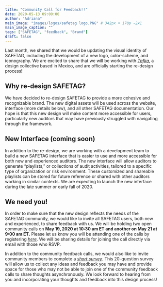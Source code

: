 ```yaml
---
title: "Community Call for Feedback!!"
date: 2020-05-13 09:00:00
author: "Adriana"
main_image: "images/logos/safetag logo.PNG" # 342px × 178p ~2x1
main_image_caption: ""
tags: ["SAFETAG", "feedback", "Brand"]
draft: false
---
```


Last month, we shared that we would be updating the visual identity of SAFETAG, including the development of a new logo, color-scheme, and iconography. We are excited to share that we  will be working with [*Tafka*](https://showcase.dropbox.com/s/This-is-tafka-MX9NBtr2zTzngWhO2EVLp), a design collective based in Mexico, and are officially starting the re-design process!

## Why re-design SAFETAG?

We have decided to re-design SAFETAG to provide a more cohesive and recognizable brand. The new digital assets will be used across the website, interface (more details below), and all other SAFETAG documentation. Our hope is that this new design will make content more accessible for users, particularly new auditors that may have previously struggled with navigating through the framework.

## New Interface (coming soon)

In addition to the re-design, we are working with a development team to build a new SAFETAG interface that is easier to use and more accessible for both new and experienced auditors. The new interface will allow auditors to generate “playlists,” or collections of audit activities, tailored to a specific type of organization or risk environment. These customized and shareable playlists can be stored for future reference or shared with other auditors working in similar contexts. We are expecting to launch the new interface during the late summer or early fall of 2020.  

## We need you!

In order to make sure that the new design reflects the needs of the SAFETAG community, we would like to invite all SAFETAG users, both new and experienced, to share feedback with us. We will be holding two open community calls on **May 19, 2020 at 10:30 am ET and another on May 21 at 9:00 am ET.** Please let us know you will be attending one of the calls by registering [*here*](https://docs.google.com/forms/d/e/1FAIpQLSdbcQm-IR0tUdC32T1dzRNxgEa_oAfMk9gNlcyNvkoTHgsTRw/viewform). We will be sharing details for joining the call directly via email with those who RSVP.

In addition to the community feedback calls, we would also like to invite community members to complete a [*short survey*](https://docs.google.com/forms/d/e/1FAIpQLSe_4r7JM8YDEj17h-IgPgXOM0PS2BGyMek1JLyW0wKHyBkAFQ/viewform). This 20-question survey will allow us to collect any ideas and feedback you may have and provide space for those who may not be able to join one of the community feedback calls to share thoughts asynchronously. We look forward to hearing from you and incorporating your thoughts and feedback into this design process!
